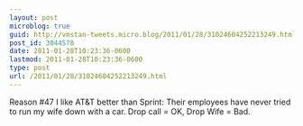 ```yaml
---
layout: post
microblog: true
guid: http://vmstan-tweets.micro.blog/2011/01/28/31024604252213249.html
post_id: 3044578
date: 2011-01-28T10:23:36-0600
lastmod: 2011-01-28T10:23:36-0600
type: post
url: /2011/01/28/31024604252213249.html
---
```

Reason #47 I like AT&T better than Sprint: Their employees have never tried to run my wife down with a car. Drop call = OK, Drop Wife = Bad.
